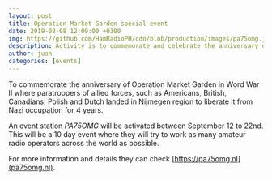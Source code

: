 ```yaml
---
layout: post
title: Operation Market Garden special event
date: 2019-08-08 12:00:00 +0300
img: https://github.com/HamRadioPH/cdn/blob/production/images/pa75omg.jpg?raw=true
description: Activity is to commemorate and celebrate the anniversary of freedom.
author: juan
categories: [events]
---
```


To commemorate the anniversary of Operation Market Garden in Word War II where paratroopers of allied forces, such as Americans, British, Canadians, Polish and Dutch landed in Nijmegen region to liberate it from Nazi occupation for 4 years.

An event station *PA75OMG* will be activated between September 12 to 22nd. This will be a 10 day event where they will try to work as many amateur radio  operators across the world as possible.

For more information and details they can check [https://pa75omg.nl](pa75omg.nl). 